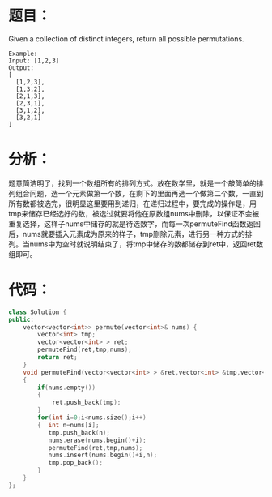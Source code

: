 题目：
==
Given a collection of distinct integers, return all possible permutations.
```
Example:
Input: [1,2,3]
Output:
[
  [1,2,3],
  [1,3,2],
  [2,1,3],
  [2,3,1],
  [3,1,2],
  [3,2,1]
]
```
分析：
==
题意简洁明了，找到一个数组所有的排列方式。放在数学里，就是一个敲简单的排列组合问题，选一个元素做第一个数，在剩下的里面再选一个做第二个数，一直到所有数都被选完，很明显这里要用到递归，在递归过程中，要完成的操作是，用tmp来储存已经选好的数，被选过就要将他在原数组nums中删除，以保证不会被重复选择，这样子nums中储存的就是待选数字，而每一次permuteFind函数返回后，nums就要插入元素成为原来的样子，tmp删除元素，进行另一种方式的排列。当nums中为空时就说明结束了，将tmp中储存的数都储存到ret中，返回ret数组即可。

代码：
==
```C++
class Solution {
public:
    vector<vector<int>> permute(vector<int>& nums) {
        vector<int> tmp;
        vector<vector<int> > ret;
        permuteFind(ret,tmp,nums);
        return ret;
    }
    void permuteFind(vector<vector<int> > &ret,vector<int> &tmp,vector<int> &nums)
    {
        if(nums.empty())
        {
            ret.push_back(tmp);
        }
        for(int i=0;i<nums.size();i++)
        {  int n=nums[i];
           tmp.push_back(n);
           nums.erase(nums.begin()+i);
           permuteFind(ret,tmp,nums);
           nums.insert(nums.begin()+i,n);
           tmp.pop_back();
        }
    }
};
```

